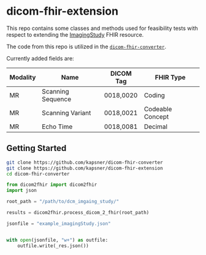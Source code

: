 # dicom-fhir-extension

This repo contains some classes and methods used for feasibility tests with respect to extending the [ImagingStudy](https://build.fhir.org/imagingstudy.html) FHIR resource.

The code from this repo is utilized in the [`dicom-fhir-converter`](https://github.com/kapsner/dicom-fhir-converter).

Currently added fields are:

| Modality | Name | DICOM Tag | FHIR Type |
| -------- | ---- | --------- | --------- |
| MR | Scanning Sequence | 0018,0020 | Coding |
| MR | Scanning Variant | 0018,0021 | Codeable Concept |
| MR | Echo Time | 0018,0081 | Decimal |


## Getting Started

```bash
git clone https://github.com/kapsner/dicom-fhir-converter
git clone https://github.com/kapsner/dicom-fhir-extension
cd dicom-fhir-converter
```

```python
from dicom2fhir import dicom2fhir
import json

root_path = "/path/to/dcm_imgaing_study/"

results = dicom2fhir.process_dicom_2_fhir(root_path)

jsonfile = "example_imagingStudy.json"


with open(jsonfile, "w+") as outfile:
    outfile.write(_res.json())
```
